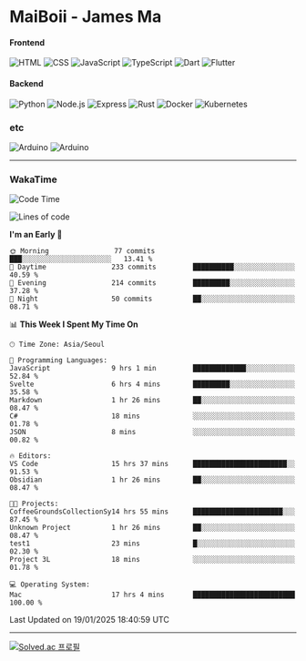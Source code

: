 # MaiBoii - James Ma

#### Frontend
![HTML](https://img.shields.io/badge/-HTML-E34F26?style=flat-square&logo=html5&logoColor=white)
![CSS](https://img.shields.io/badge/-CSS-1572B6?style=flat-square&logo=css3)
![JavaScript](https://img.shields.io/badge/-JavaScript-F7DF1E?style=flat-square&logo=javascript&logoColor=black)
![TypeScript](https://img.shields.io/badge/-TypeScript-02569B?style=flat-square&logo=typescript&logoColor=white)
![Dart](https://img.shields.io/badge/-Dart-0175C2?style=flat-square&logo=dart)
![Flutter](https://img.shields.io/badge/-Flutter-02569B?style=flat-square&logo=flutter)


#### Backend
![Python](https://img.shields.io/badge/-Python-3776AB?style=flat-square&logo=python&logoColor=white)
![Node.js](https://img.shields.io/badge/-Node.js-339933?style=flat-square&logo=node.js&logoColor=white)
![Express](https://img.shields.io/badge/-Express-339933?style=flat-square&logo=express&logoColor=white)
![Rust](https://img.shields.io/badge/-Rust-000000?style=flat-square&logo=rust&logoColor=white)
![Docker](https://img.shields.io/badge/-Docker-2496ED?style=flat-square&logo=docker&logoColor=white)
![Kubernetes](https://img.shields.io/badge/-Kubernetes-326CE5?style=flat-square&logo=kubernetes&logoColor=white)


### etc
![Arduino](https://img.shields.io/badge/-Arduino-00878F?style=flat-square&logo=arduino&logoColor=white)
![Arduino](https://img.shields.io/badge/-Unity-232326?style=flat-square&logo=unity&logoColor=white)

---
### WakaTime
<!--START_SECTION:waka-->
![Code Time](http://img.shields.io/badge/Code%20Time-1%2C026%20hrs%2043%20mins-blue)

![Lines of code](https://img.shields.io/badge/From%20Hello%20World%20I%27ve%20Written-1.8%20million%20lines%20of%20code-blue)

**I'm an Early 🐤** 

```text
🌞 Morning                77 commits          ███░░░░░░░░░░░░░░░░░░░░░░   13.41 % 
🌆 Daytime                233 commits         ██████████░░░░░░░░░░░░░░░   40.59 % 
🌃 Evening                214 commits         █████████░░░░░░░░░░░░░░░░   37.28 % 
🌙 Night                  50 commits          ██░░░░░░░░░░░░░░░░░░░░░░░   08.71 % 
```


📊 **This Week I Spent My Time On** 

```text
🕑︎ Time Zone: Asia/Seoul

💬 Programming Languages: 
JavaScript               9 hrs 1 min         █████████████░░░░░░░░░░░░   52.84 % 
Svelte                   6 hrs 4 mins        █████████░░░░░░░░░░░░░░░░   35.58 % 
Markdown                 1 hr 26 mins        ██░░░░░░░░░░░░░░░░░░░░░░░   08.47 % 
C#                       18 mins             ░░░░░░░░░░░░░░░░░░░░░░░░░   01.78 % 
JSON                     8 mins              ░░░░░░░░░░░░░░░░░░░░░░░░░   00.82 % 

🔥 Editors: 
VS Code                  15 hrs 37 mins      ███████████████████████░░   91.53 % 
Obsidian                 1 hr 26 mins        ██░░░░░░░░░░░░░░░░░░░░░░░   08.47 % 

🐱‍💻 Projects: 
CoffeeGroundsCollectionSy14 hrs 55 mins      ██████████████████████░░░   87.45 % 
Unknown Project          1 hr 26 mins        ██░░░░░░░░░░░░░░░░░░░░░░░   08.47 % 
test1                    23 mins             █░░░░░░░░░░░░░░░░░░░░░░░░   02.30 % 
Project 3L               18 mins             ░░░░░░░░░░░░░░░░░░░░░░░░░   01.78 % 

💻 Operating System: 
Mac                      17 hrs 4 mins       █████████████████████████   100.00 % 
```


 Last Updated on 19/01/2025 18:40:59 UTC
<!--END_SECTION:waka-->
---
[![Solved.ac
프로필](http://mazassumnida.wtf/api/v2/generate_badge?boj=msu2020)](https://solved.ac/msu2020)
